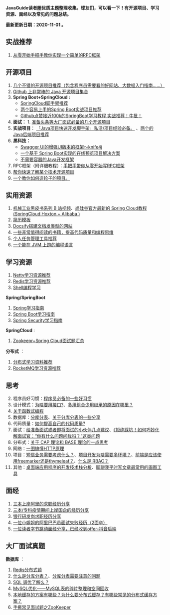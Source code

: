 **JavaGuide读者圈优质主题整理收集。球友们，可以看一下！有开源项目、学习资源、面经以及常见的问题总结。**

**最新更新日期：2020-11-01 。**

## 实战推荐

1. [从零开始手把手教你实现一个简单的RPC框架](https://t.zsxq.com/iIUv7Mn)

## 开源项目

1. [几个不错的开源项目推荐（包含程序员需要看的好网站、大数据入门指南......）](https://t.zsxq.com/2Rz3jei)
2. [Github 上非常棒的 Java 开源项目集合](https://t.zsxq.com/J2ZNVvN)
3. **Spring Boot+SpringCloud :**
   - [SpringCloud脚手架推荐](https://t.zsxq.com/jaAqrjM)
   - [两个容易上手的Spring Boot实战项目推荐](https://t.zsxq.com/QFuVBqj)
   - [Github点赞接近100k的SpringBoot学习教程 实战推荐！牛批！](https://mp.weixin.qq.com/s/uoZ0uvLfC_CagkHSE49Z3A)
4. **面试：** 1. [准备头条等大厂面试必备的几个开源项目](https://t.zsxq.com/2FQzn2J)
5. **实战项目**： [「Java项目快速开发脚手架」私活/项目经验必备。](https://t.zsxq.com/ByzZ3jQ) 、[两个的Java后端项目推荐](https://t.zsxq.com/QFuVBqj)
6. **黑科技：**
   - [Swagger UI的增强UI版本的框架～knife4j](https://t.zsxq.com/ey3JAUf)
   - [一个基于 Spring Boot实现的在线预览项目解决方案](https://t.zsxq.com/eae2fQb)
   - [不需要容器的Java开发框架](https://t.zsxq.com/RNFe2ba)
7. RPC框架（附详细教程）：[手把手带你从零开始写RPC框架](https://t.zsxq.com/iIUv7Mn)
8. [帮你快速了解某个技术开源项目](https://t.zsxq.com/uVzJUjU)
9. [一个教你如何造轮子的项目。](https://t.zsxq.com/aEYB2rJ)

## 实用资源

1. [机械工业黑皮书系列 B 站视频](https://t.zsxq.com/3zByFia)、[尚硅谷官方最新的 Spring Cloud教程(SpringCloud Hoxton + Alibaba )](https://t.zsxq.com/RVZfMBq)
4. [简历模板](https://t.zsxq.com/6yfaAU3)
5. [Docsify搭建文档发类型的网站](https://t.zsxq.com/FYBYjqb)
6. [一些非常值得阅读的书籍，提高代码质量和编程思维](https://t.zsxq.com/rnyv333)
6. [个人任务管理工具推荐](https://t.zsxq.com/B6unUfa)
6. [一个能在 JVM 上跑的编程语言](https://t.zsxq.com/zZZRvrr)

## 学习资源

1. [Netty学习资源推荐](https://t.zsxq.com/FiYniyv)
2. [Redis学习资源推荐](https://t.zsxq.com/2Z7immy)
3. [Shell编程学习](https://t.zsxq.com/6iIQJIU)

**Spring/SpringBoot**

1. [Spring学习指南](https://t.zsxq.com/AyNrfIm)
2. [Spring Boot学习指南](https://t.zsxq.com/3fuR72f)
3. [Spring Security学习指南](https://t.zsxq.com/VJAmU3N)

**SpringCloud** :

1. [Zookeepr+Spring Cloud面试题汇总](https://t.zsxq.com/AyZNVNv)

**分布式** ：

1. [分布式学习资料推荐](https://t.zsxq.com/IImMV3f)
2. [RocketMQ学习资源推荐](https://t.zsxq.com/ufQNZzV)

## 思考

2. 程序员好习惯：[程序员必备的一些好习惯](https://t.zsxq.com/NnY7aae)
2. 设计模式：[为啥要用接口?](https://t.zsxq.com/nqFmQ3v)、[多用组合少用继承的原因在哪里？](https://t.zsxq.com/FMRjaqF)
3. [关于函数式编程](https://t.zsxq.com/y7mmIAQ)
4. 数据库：[分库分表](https://t.zsxq.com/IY7q3vN)、[关于分库分表的一些分享](https://t.zsxq.com/RJyzbuv)
5. 代码质量：[如何提高自己的代码质量?](https://t.zsxq.com/emyBmMr)
6. 面试：[给准备面试或者即将面试的小伙伴几点建议](https://t.zsxq.com/rNzRrrN)、[《拒绝踩坑！如何巧妙化解面试官：“你有什么问题问我吗？”这类问题 ](https://t.zsxq.com/vBYbYfY) 
7. 分布式：[关于 CAP 理论和 BASE 理论的一点思考](https://t.zsxq.com/ZBAYjYN)
8. 网络：[一图搞懂HTTP原理](https://t.zsxq.com/ZFA6eAi)
9. 项目：[短信业务需要考虑什么？](https://t.zsxq.com/ma66ImE)、[项目开发为啥需要多环境？](https://t.zsxq.com/VRZrbmM)、[前端是应该使用freemarker还是thymeleaf？](https://t.zsxq.com/vfmiIi6)、[什么是 RBAC？](https://t.zsxq.com/AQ766U3) 
10. 其他：[桌面端应用程序的开发技术栈分析](https://t.zsxq.com/q7MVbEI)、[聊聊我平时写文章最常用的画图工具](https://t.zsxq.com/buFQrJu)

## 面经

1. [三本上岸阿里的求职经历分享](https://t.zsxq.com/2vnA6QB)
2. [三本/专科疫情期间上岸国企的经历分享](https://t.zsxq.com/zbubyVV)
3. [银行研发岗求职经历分享](https://t.zsxq.com/VVJEeaU)
4. [一位小姐姐的阿里巴巴员面试失败经历（2面卒）](https://t.zsxq.com/6y7urFy)
5. [一位读者字节跳动面经分享，已经收到offer-抖音后端](https://t.zsxq.com/uNfuRjY)

## 大厂面试真题

**数据库** ：

1. [Redis分布式锁](https://t.zsxq.com/6IaEimY)
2. [什么是分库分表？](https://t.zsxq.com/3FQN7q7)、[分库分表需要注意的问题](https://t.zsxq.com/IY7q3vN)
4. [SQL 调优了解么？](https://t.zsxq.com/Uf2rfQJ)
4. [MySQL优化——MySQL表的碎片整理和空间回收](https://t.zsxq.com/2NBY7AI) 
5. [本地缓存的方案有哪些？为什么要分布式缓存？有哪些常见的分布式缓存方案？](https://t.zsxq.com/NFyFiEu)
6. [手撕常见面试题之ZooKeeper](https://articles.zsxq.com/id_5249a2hkjfuj.html)




